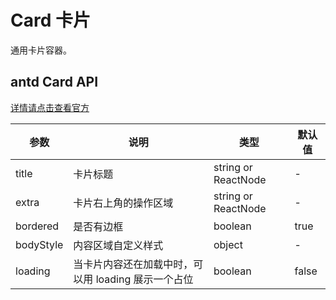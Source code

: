 # Card 卡片

通用卡片容器。

## antd Card API

[详情请点击查看官方](https://ant.design/components/card-cn/)


| 参数     | 说明           | 类型     | 默认值       |
|----------|----------------|----------|--------------|
| title    | 卡片标题 | string or ReactNode   |  -  |
| extra    | 卡片右上角的操作区域 | string or ReactNode   | - |
| bordered | 是否有边框 | boolean   |  true  |
| bodyStyle | 内容区域自定义样式 | object   |  -  |
| loading | 当卡片内容还在加载中时，可以用 loading 展示一个占位 | boolean   |  false  |

